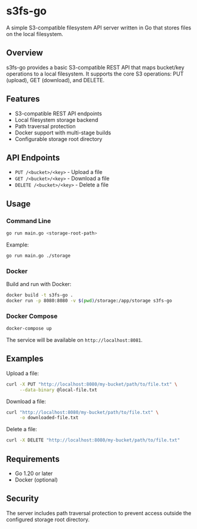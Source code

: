 # s3fs-go

A simple S3-compatible filesystem API server written in Go that stores files on the local filesystem.

## Overview

s3fs-go provides a basic S3-compatible REST API that maps bucket/key operations to a local filesystem. It supports the core S3 operations: PUT (upload), GET (download), and DELETE.

## Features

- S3-compatible REST API endpoints
- Local filesystem storage backend
- Path traversal protection
- Docker support with multi-stage builds
- Configurable storage root directory

## API Endpoints

- `PUT /<bucket>/<key>` - Upload a file
- `GET /<bucket>/<key>` - Download a file  
- `DELETE /<bucket>/<key>` - Delete a file

## Usage

### Command Line

```bash
go run main.go <storage-root-path>
```

Example:
```bash
go run main.go ./storage
```

### Docker

Build and run with Docker:

```bash
docker build -t s3fs-go .
docker run -p 8080:8080 -v $(pwd)/storage:/app/storage s3fs-go
```

### Docker Compose

```bash
docker-compose up
```

The service will be available on `http://localhost:8081`.

## Examples

Upload a file:
```bash
curl -X PUT "http://localhost:8080/my-bucket/path/to/file.txt" \
     --data-binary @local-file.txt
```

Download a file:
```bash
curl "http://localhost:8080/my-bucket/path/to/file.txt" \
     -o downloaded-file.txt
```

Delete a file:
```bash
curl -X DELETE "http://localhost:8080/my-bucket/path/to/file.txt"
```

## Requirements

- Go 1.20 or later
- Docker (optional)

## Security

The server includes path traversal protection to prevent access outside the configured storage root directory.